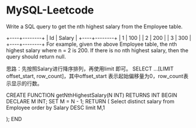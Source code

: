 # MySQL-Leetcode
Write a SQL query to get the nth highest salary from the Employee table.

+----+--------+
| Id | Salary |
+----+--------+
| 1  | 100    |
| 2  | 200    |
| 3  | 300    |
+----+--------+
For example, given the above Employee table, the nth highest salary where n = 2 is 200. If there is no nth highest salary, then the query should return null.

思路：先按照Salary进行降序排列，再使用limit 即可。
SELECT ...[LIMIT offset_start, row_count]，其中offset_start 表示起始偏移量为0，row_count表示显示的行数。

CREATE FUNCTION getNthHighestSalary(N INT) RETURNS INT
BEGIN
DECLARE M INT;
SET M = N - 1;
  RETURN (
      Select distinct salary from Employee  order by Salary DESC limit M,1
      
  );
END
